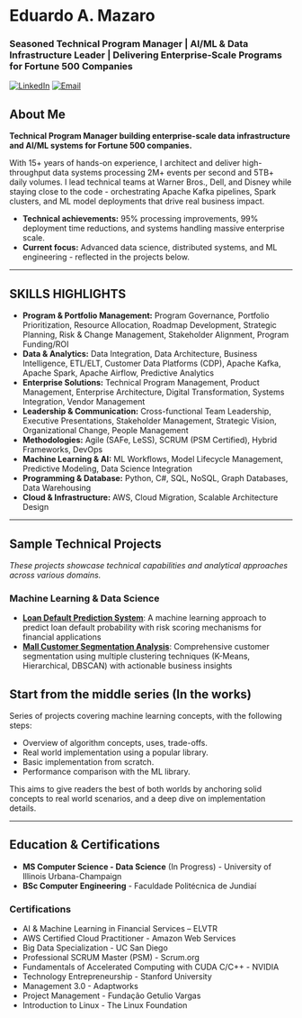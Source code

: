 # Eduardo A. Mazaro
### Seasoned Technical Program Manager | AI/ML & Data Infrastructure Leader | Delivering Enterprise-Scale Programs for Fortune 500 Companies
[![LinkedIn](https://img.shields.io/badge/LinkedIn-eduardomazaro-blue?style=flat-square&logo=linkedin)](https://linkedin.com/in/eduardomazaro)
[![Email](https://img.shields.io/badge/Email-dev.mazaro%40gmail.com-red?style=flat-square&logo=gmail)](mailto:dev.mazaro@gmail.com)

## About Me
**Technical Program Manager building enterprise-scale data infrastructure and AI/ML systems for Fortune 500 companies.**

With 15+ years of hands-on experience, I architect and deliver high-throughput data systems processing 2M+ events per second and 5TB+ daily volumes. I lead technical teams at Warner Bros., Dell, and Disney while staying close to the code - orchestrating Apache Kafka pipelines, Spark clusters, and ML model deployments that drive real business impact.

- **Technical achievements:** 95% processing improvements, 99% deployment time reductions, and systems handling massive enterprise scale.
- **Current focus:** Advanced data science, distributed systems, and ML engineering - reflected in the projects below.
---

## SKILLS HIGHLIGHTS
- **Program & Portfolio Management:** Program Governance, Portfolio Prioritization, Resource Allocation, Roadmap Development, Strategic Planning, Risk & Change Management, Stakeholder Alignment, Program Funding/ROI
- **Data & Analytics:** Data Integration, Data Architecture, Business Intelligence, ETL/ELT, Customer Data Platforms (CDP), Apache Kafka, Apache Spark, Apache Airflow, Predictive Analytics
- **Enterprise Solutions:** Technical Program Management, Product Management, Enterprise Architecture, Digital Transformation, Systems Integration, Vendor Management
- **Leadership & Communication:** Cross-functional Team Leadership, Executive Presentations, Stakeholder Management, Strategic Vision, Organizational Change, People Management
- **Methodologies:** Agile (SAFe, LeSS), SCRUM (PSM Certified), Hybrid Frameworks, DevOps
- **Machine Learning & AI:** ML Workflows, Model Lifecycle Management, Predictive Modeling, Data Science Integration
- **Programming & Database:** Python, C#, SQL, NoSQL, Graph Databases, Data Warehousing
- **Cloud & Infrastructure:** AWS, Cloud Migration, Scalable Architecture Design

---

## Sample Technical Projects
*These projects showcase technical capabilities and analytical approaches across various domains.*

### Machine Learning & Data Science
* [**Loan Default Prediction System**](https://github.com/DevMazaro/loan-default-prediction): A machine learning approach to predict loan default probability with risk scoring mechanisms for financial applications
* [**Mall Customer Segmentation Analysis**](https://github.com/DevMazaro/mall-customer-segmentation): Comprehensive customer segmentation using multiple clustering techniques (K-Means, Hierarchical, DBSCAN) with actionable business insights

## Start from the middle series (In the works)
  Series of projects covering machine learning concepts, with the following steps:
  * Overview of algorithm concepts, uses, trade-offs.
  * Real world implementation using a popular library.
  * Basic implementation from scratch.
  * Performance comparison with the ML library.  
  
  This aims to give readers the best of both worlds by anchoring solid concepts to real world scenarios, and a deep dive on implementation details.

---


## Education & Certifications
- **MS Computer Science - Data Science** (In Progress) - University of Illinois Urbana-Champaign
- **BSc Computer Engineering** - Faculdade Politécnica de Jundiaí

### Certifications
- AI & Machine Learning in Financial Services – ELVTR
- AWS Certified Cloud Practitioner - Amazon Web Services
- Big Data Specialization - UC San Diego
- Professional SCRUM Master (PSM) - Scrum.org
- Fundamentals of Accelerated Computing with CUDA C/C++ - NVIDIA
- Technology Entrepreneurship - Stanford University
- Management 3.0 - Adaptworks
- Project Management - Fundação Getulio Vargas
- Introduction to Linux - The Linux Foundation
